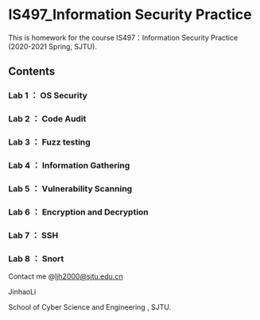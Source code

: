 # IS497_Information Security Practice
 This is homework for the course IS497：Information Security Practice (2020-2021 Spring, SJTU).
 
## Contents
### Lab 1 ： OS Security
### Lab 2 ： Code Audit
### Lab 3 ： Fuzz testing
### Lab 4 ： Information Gathering
### Lab 5 ： Vulnerability Scanning
### Lab 6 ： Encryption and Decryption
### Lab 7 ： SSH
### Lab 8 ： Snort



Contact me @ljh2000@sjtu.edu.cn

JinhaoLi

School of Cyber Science and Engineering , SJTU.
